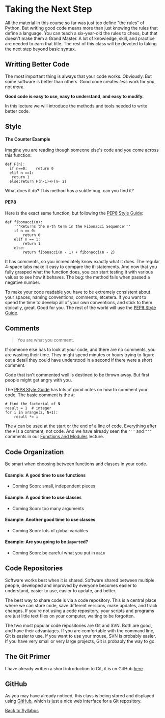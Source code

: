 # Taking the Next Step

All the material in this course so far was just too define "the rules" of Python. But writing good code means more than just knowing the rules that define a language. You can teach a six-year-old the rules to chess, but that doesn't make them a Grand Master. A lot of knowledge, skill, and practice are needed to earn that title. The rest of this class will be devoted to taking the next step beyond basic syntax.

## Writting Better Code

The most important thing is always that your code works. Obviously. But some software is better than others. Good code creates *less* work for you, not *more*.

**Good code is easy to use, easy to understand, and easy to modify.**

In this lecture we will introduce the methods and tools needed to write better code.

## Style

#### The Counter Example

Imagine you are reading though someone else's code and you come across this function:

    def F(n):
      if n==0:    return 0
      elif n ==1:
       return 1
      else:return F(n-1)+F(n- 2)

What does it do? This method has a subtle bug, can you find it?

#### PEP8

Here is the exact same function, but following the [PEP8 Style Guide](https://www.python.org/dev/peps/pep-0008/):

    def fibonacci(n):
        '''Returns the n-th term in the Fibonacci Sequence'''
        if n == 0:
            return 0
        elif n == 1:
            return 1
        else:
            return fibonacci(n - 1) + fibonacci(n - 2)

It has comments, so you immediately know exactly what it does. The regular 4-space tabs make it easy to compare the if-statements. And now that you fully grasped what the function does, you can start testing it with various values to see how it behaves. The bug: the method fails when passed a negative number.

To make your code readable you have to be extremely consistent about your spaces, naming conventions, comments, etcetera. If you want to spend the time to develop all of your own conventions, and stick to them stoically, great. Good for you. The rest of the world will use the [PEP8 Style Guide](https://www.python.org/dev/peps/pep-0008/).

## Comments

> You are what you comment.

If someone else has to look at your code, and there are no comments, you are wasting their time. They might spend minutes or hours trying to figure out a detail they could have understood in a second if there were a short comment.

Code that isn't commented well is destined to be thrown away. But first people might get angry with you.

The [PEP8 Style Guide](https://www.python.org/dev/peps/pep-0008/) has lots of good notes on how to comment your code. The basic comment is the `#`:

    # find the factorial of N
    result = 1  # integer
    for i in xrange(2, N+1):
        result *= i

The `#` can be used at the start or the end of a line of code. Everything after the `#` is a comment, not code. And we have already seen the `'''` and `"""` comments in our [Functions and Modules](classes/03_functions_and_modules/lecture_03.md) lecture.

## Code Organization

Be smart when choosing between functions and classes in your code.

#### Example: A good time to use functions

 * Coming Soon: small, independent pieces

#### Example: A good time to use classes

 * Coming Soon: too many arguments

#### Example: Another good time to use classes

 * Coming Soon: lots of global variables

#### Example: Are you going to be `import`ed?

 * Coming Soon: be careful what you put in `main`

## Code Repositories

Software works best when it is shared. Software shared between multiple people, developed and improved by everyone becomes easier to understand, easier to use, easier to update, and better.

The best way to share code is via a code repository. This is a central place where we can store code, save different versions, make updates, and track changes. If you're not using a code repository, your scripts and programs are just little text files on your computer, waiting to be forgotten.

The two most popular code repositories are Git and SVN. Both are good, and have their advantages. If you are comfortable with the command line, Git is easier to use. If you want to use your mouse, SVN is probably easier. If you have very small or very large projects, Git is probably the way to go.

## The Git Primer

I have already written a short introduction to Git, it is on GitHub [here](https://gist.github.com/theJollySin/7a2ee80c05d073996d16).

## GitHub

As you may have already noticed, this class is being stored and displayed using [GitHub](https://help.github.com/articles/set-up-git/), which is just a nice web interface for a Git repository.

[Back to Syllabus](../../README.md)

